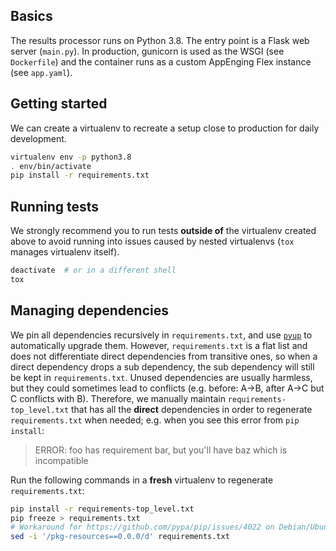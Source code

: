 ## Basics

The results processor runs on Python 3.8. The entry point is a Flask web server
(`main.py`). In production, gunicorn is used as the WSGI (see `Dockerfile`) and
the container runs as a custom AppEnging Flex instance (see `app.yaml`).

## Getting started

We can create a virtualenv to recreate a setup close to production for daily
development.

```bash
virtualenv env -p python3.8
. env/bin/activate
pip install -r requirements.txt
```

## Running tests

We strongly recommend you to run tests **outside of** the virtualenv created
above to avoid running into issues caused by nested virtualenvs (`tox` manages
virtualenv itself).


```bash
deactivate  # or in a different shell
tox
```

## Managing dependencies

We pin all dependencies recursively in `requirements.txt`, and use
[`pyup`](../.pyup.yml) to automatically upgrade them. However,
`requirements.txt` is a flat list and does not differentiate direct
dependencies from transitive ones, so when a direct dependency drops a sub
dependency, the sub dependency will still be kept in `requirements.txt`. Unused
dependencies are usually harmless, but they could sometimes lead to conflicts
(e.g. before: A->B, after A->C but C conflicts with B). Therefore, we manually
maintain `requirements-top_level.txt` that has all the **direct** dependencies
in order to regenerate `requirements.txt` when needed; e.g. when you see this
error from `pip install`:

> ERROR: foo has requirement bar, but you'll have baz which is incompatible

Run the following commands in a **fresh** virtualenv to regenerate
`requirements.txt`:

```bash
pip install -r requirements-top_level.txt
pip freeze > requirements.txt
# Workaround for https://github.com/pypa/pip/issues/4022 on Debian/Ubuntu
sed -i '/pkg-resources==0.0.0/d' requirements.txt
```
